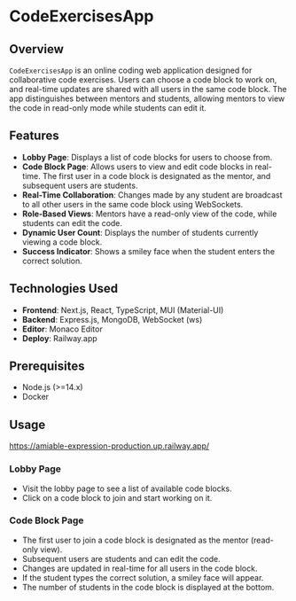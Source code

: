 
# CodeExercisesApp

## Overview

`CodeExercisesApp` is an online coding web application designed for collaborative code exercises. Users can choose a code block to work on, and real-time updates are shared with all users in the same code block. The app distinguishes between mentors and students, allowing mentors to view the code in read-only mode while students can edit it.

## Features

- **Lobby Page**: Displays a list of code blocks for users to choose from.
- **Code Block Page**: Allows users to view and edit code blocks in real-time. The first user in a code block is designated as the mentor, and subsequent users are students.
- **Real-Time Collaboration**: Changes made by any student are broadcast to all other users in the same code block using WebSockets.
- **Role-Based Views**: Mentors have a read-only view of the code, while students can edit the code.
- **Dynamic User Count**: Displays the number of students currently viewing a code block.
- **Success Indicator**: Shows a smiley face when the student enters the correct solution.

## Technologies Used

- **Frontend**: Next.js, React, TypeScript, MUI (Material-UI)
- **Backend**: Express.js, MongoDB, WebSocket (ws)
- **Editor**: Monaco Editor
- **Deploy**: Railway.app

## Prerequisites

- Node.js (>=14.x)
- Docker

## Usage

https://amiable-expression-production.up.railway.app/

### Lobby Page

- Visit the lobby page to see a list of available code blocks.
- Click on a code block to join and start working on it.

### Code Block Page

- The first user to join a code block is designated as the mentor (read-only view).
- Subsequent users are students and can edit the code.
- Changes are updated in real-time for all users in the code block.
- If the student types the correct solution, a smiley face will appear.
- The number of students in the code block is displayed at the bottom.
